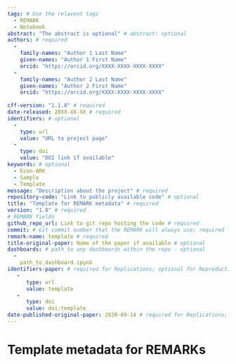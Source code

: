 ```yaml
---
tags: # Use the relavent tags
  - REMARK
  - Notebook
abstract: "The abstract is optional" # abstract: optional
authors: # required
  -
    family-names: "Author 1 Last Name"
    given-names: "Author 1 First Name"
    orcid: "https://orcid.org/XXXX-XXXX-XXXX-XXXX"
  -
    family-names: "Author 2 Last Name"
    given-names: "Author 2 First Name"
    orcid: "https://orcid.org/XXXX-XXXX-XXXX-XXXX"
    
cff-version: "1.1.0" # required 
date-released: 20XX-XX-XX # required
identifiers: # optional
  - 
    type: url
    value: "URL to project page"
  - 
    type: doi
    value: "DOI link if available"
keywords: # optional
  - Econ-ARK
  - Sample
  - Template
message: "Description about the project" # required
repository-code: "Link to publicly available code" # optional
title: "Template for REMARK metadata" # required
version: "1.0" # required
# REMARK fields
github_repo_url: Link to git repo hosting the code # required 
commit: # Git commit number that the REMARK will always use; required for "frozen" remarks, optional for "draft" remarks
remark-name: template # required 
title-original-paper: Name of the paper if available # optional 
dashboards: # path to any dashboards within the repo - optional
  - 
    path_to_dashboard.ipynb
identifiers-paper: # required for Replications; optional for Reproductions
   - 
      type: url 
      value: template
   - 
      type: doi
      value: doi:template
date-published-original-paper: 2020-09-14 # required for Replications; optional for Reproductions
---
```


# Template metadata for REMARKs
